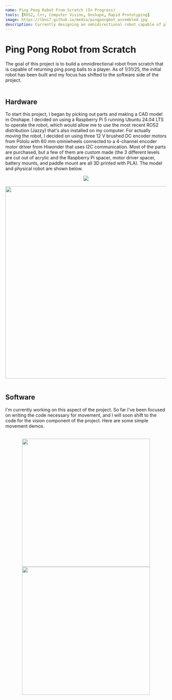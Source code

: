 ```yaml
---
name: Ping Pong Robot From Scratch (In Progress)
tools: [ROS2, C++, Computer Vision, Onshape, Rapid Prototyping]
image: https://lbos7.github.io/media/pingpongbot_assembled.jpg
description: Currently designing an omnidirectional robot capable of playing ping pong
---
```


# Ping Pong Robot from Scratch
The goal of this project is to build a omnidirectional robot from scratch that is capable of returning ping pong balls to a player. As of 1/31/25, the initial robot has been built and my focus has shifted to the software side of the project.
<br>
<br>

## Hardware
To start this project, I began by picking out parts and making a CAD model in Onshape. I decided on using a Raspberry Pi 5 running Ubuntu 24.04 LTS to operate the robot, which would allow me to use the most recent ROS2 distribution (Jazzy) that's also installed on my computer. For actually moving the robot, I decided on using three 12 V brushed DC encoder motors from Pololu with 60 mm omniwheels connected to a 4-channel encoder motor driver from Hiwonder that uses I2C communication. Most of the parts are purchased, but a few of them are custom made (the 3 different levels are cut out of acrylic and the Raspberry Pi spacer, motor driver spacer, battery mounts, and paddle mount are all 3D printed with PLA). The model and physical robot are shown below.
<br>
<center><img src="{{ site.url }}{{ site.baseurl }}/media/pingpongbot_cad.png"/></center>
<br>
<center><img src="{{ site.url }}{{ site.baseurl }}/media/pingpongbot_assembled.jpg" width=600/></center>
<br>

## Software
I'm currently working on this aspect of the project. So far I've been focused on writing the code necessary for movement, and I will soon shift to the code for the vision component of the project. Here are some simple movement demos.

<br>
<center><img src="{{ site.url }}{{ site.baseurl }}/media/straight_line.gif" width="400"/>
<img src="{{ site.url }}{{ site.baseurl }}/media/spin.gif" width=400/></center>
<!-- <br>
<center><img src="{{ site.url }}{{ site.baseurl }}/media/spin.gif"/></center>
<br> -->